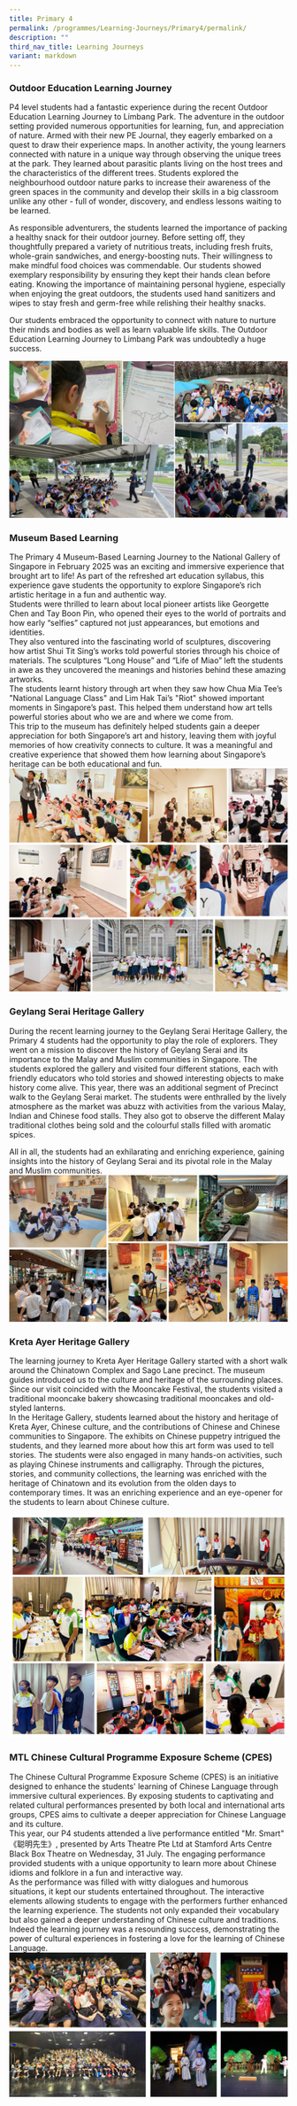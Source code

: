 ```yaml
---
title: Primary 4
permalink: /programmes/Learning-Journeys/Primary4/permalink/
description: ""
third_nav_title: Learning Journeys
variant: markdown
---
```

### **Outdoor Education Learning Journey**
P4 level students had a fantastic experience during the recent Outdoor Education Learning Journey to Limbang Park. The adventure in the outdoor setting provided numerous opportunities for learning, fun, and appreciation of nature.
Armed with their new PE Journal, they eagerly embarked on a quest to draw their experience maps. In another activity, the young learners connected with nature in a unique way through observing the unique trees at the park. They learned about parasitic plants living on the host trees and the characteristics of the different trees. Students explored the neighbourhood outdoor nature parks to increase their awareness of the green spaces in the community and develop their skills in a big classroom unlike any other - full of wonder, discovery, and endless lessons waiting to be learned.

As responsible adventurers, the students learned the importance of packing a healthy snack for their outdoor journey. Before setting off, they thoughtfully prepared a variety of nutritious treats, including fresh fruits, whole-grain sandwiches, and energy-boosting nuts. Their willingness to make mindful food choices was commendable. Our students showed exemplary responsibility by ensuring they kept their hands clean before eating. Knowing the importance of maintaining personal hygiene, especially when enjoying the great outdoors, the students used hand sanitizers and wipes to stay fresh and germ-free while relishing their healthy snacks. 

Our students embraced the opportunity to connect with nature to nurture their minds and bodies as well as learn valuable life skills.  The Outdoor Education Learning Journey to Limbang Park was undoubtedly a huge success. 

![](/images/Learning%20Journeys/2024/P4_OE_LJ_png.jpg)
### **Museum Based Learning**
The Primary 4 Museum-Based Learning Journey to the National Gallery of Singapore in February 2025 was an exciting and immersive experience that brought art to life! As part of the refreshed art education syllabus, this experience gave students the opportunity to explore Singapore’s rich artistic heritage in a fun and authentic way.<br>
Students were thrilled to learn about local pioneer artists like Georgette Chen and Tay Boon Pin, who opened their eyes to the world of portraits and how early “selfies” captured not just appearances, but emotions and identities. <br>
They also ventured into the fascinating world of sculptures, discovering how artist Shui Tit Sing’s works told powerful stories through his choice of materials. The sculptures “Long House” and “Life of Miao” left the students in awe as they uncovered the meanings  and histories behind these amazing artworks.<br>
The students learnt history through art when they saw how Chua Mia Tee’s "National Language Class" and Lim Hak Tai’s "Riot" showed important moments in Singapore’s past. This helped them understand how art tells powerful stories about who we are and where we come from.<br>
This trip to the museum has definitely helped students gain a deeper appreciation for both Singapore’s art and history, leaving them with joyful memories of how creativity connects to culture. It was a meaningful and creative experience that showed them how learning about Singapore’s heritage can be both educational and fun.
![](/images/Learning%20Journeys/2025/mood__2_.jpg)
### **Geylang Serai Heritage Gallery**
During the recent learning journey to the Geylang Serai Heritage Gallery, the Primary 4 students had the opportunity to play the role of explorers. They went on a mission to discover the history of Geylang Serai and its importance to the Malay and Muslim communities in Singapore. The students explored the gallery and visited four different stations, each with friendly educators who told stories and showed interesting objects to make history come alive.
This year, there was an additional segment of Precinct walk to the Geylang Serai market. The students were enthralled by the lively atmosphere as the market was abuzz with activities from the various Malay, Indian and Chinese food stalls. They also got to observe the different Malay traditional clothes being sold and the colourful stalls filled with aromatic spices.

All in all, the students had an exhilarating and enriching experience, gaining insights into the history of Geylang Serai and its pivotal role in the Malay and Muslim communities.
![](/images/Learning%20Journeys/2023/Primary%204/collage.jpg)
### **Kreta Ayer Heritage Gallery**
The learning journey to Kreta Ayer Heritage Gallery started with a short walk around the Chinatown Complex and Sago Lane precinct. The museum guides introduced us to the culture and heritage of the surrounding places. Since our visit coincided with the Mooncake Festival, the students visited a traditional mooncake bakery showcasing traditional mooncakes and old-styled lanterns. <br>
In the Heritage Gallery, students learned about the history and heritage of Kreta Ayer, Chinese culture, and the contributions of Chinese and Chinese communities to Singapore.  The exhibits on Chinese puppetry intrigued the students, and they learned more about how this art form was used to tell stories. The students were also engaged in many hands-on activities, such as playing Chinese instruments and calligraphy. Through the pictures, stories, and community collections, the learning was enriched with the heritage of Chinatown and its evolution from the olden days to contemporary times. It was an enriching experience and an eye-opener for the students to learn about Chinese culture.

![](/images/Learning%20Journeys/2024/P4_LJ_KAHG_Collage.jpg)
### **MTL Chinese Cultural Programme Exposure Scheme (CPES)**
The Chinese Cultural Programme Exposure Scheme (CPES) is an initiative designed to enhance the students' learning of Chinese Language through immersive cultural experiences. By exposing students to captivating and related cultural performances presented by both local and international arts groups, CPES aims to cultivate a deeper appreciation for Chinese Language and its culture.<br>
This year, our P4 students attended a live performance entitled "Mr. Smart" 《聪明先生》, presented by Arts Theatre Pte Ltd at Stamford Arts Centre Black Box Theatre on Wednesday, 31 July. The engaging performance provided students with a unique opportunity to learn more about Chinese idioms and folklore in a fun and interactive way.<br>
As the performance was filled with witty dialogues and humorous situations, it kept our students entertained throughout. The interactive elements allowing students to engage with the performers further enhanced the learning experience.  The students not only expanded their vocabulary but also gained a deeper understanding of Chinese culture and traditions.<br>
Indeed the learning journey was a resounding success, demonstrating the power of cultural experiences in fostering a love for the learning of Chinese Language.
![](/images/Learning%20Journeys/2024/CPES_Collage_pics.jpg)